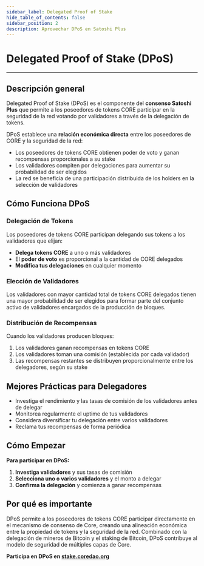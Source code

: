 ```yaml
---
sidebar_label: Delegated Proof of Stake
hide_table_of_contents: false
sidebar_position: 2
description: Aprovechar DPoS en Satoshi Plus
---
```


# Delegated Proof of Stake (DPoS)

---

## Descripción general

Delegated Proof of Stake (DPoS) es el componente del **consenso Satoshi Plus** que permite a los poseedores de tokens CORE participar en la seguridad de la red votando por validadores a través de la delegación de tokens.

DPoS establece una **relación económica directa** entre los poseedores de CORE y la seguridad de la red:

- Los poseedores de tokens CORE obtienen poder de voto y ganan recompensas proporcionales a su stake
- Los validadores compiten por delegaciones para aumentar su probabilidad de ser elegidos
- La red se beneficia de una participación distribuida de los holders en la selección de validadores

## Cómo Funciona DPoS

### Delegación de Tokens

Los poseedores de tokens CORE participan delegando sus tokens a los validadores que elijan:

- **Delega tokens CORE** a uno o más validadores
- El **poder de voto** es proporcional a la cantidad de CORE delegados
- **Modifica tus delegaciones** en cualquier momento

### Elección de Validadores

Los validadores con mayor cantidad total de tokens CORE delegados tienen una mayor probabilidad de ser elegidos para formar parte del conjunto activo de validadores encargados de la producción de bloques.

### Distribución de Recompensas

Cuando los validadores producen bloques:

1. Los validadores ganan recompensas en tokens CORE
2. Los validadores toman una comisión (establecida por cada validador)
3. Las recompensas restantes se distribuyen proporcionalmente entre los delegadores, según su stake

## Mejores Prácticas para Delegadores

- Investiga el rendimiento y las tasas de comisión de los validadores antes de delegar
- Monitorea regularmente el uptime de tus validadores
- Considera diversificar tu delegación entre varios validadores
- Reclama tus recompensas de forma periódica

## Cómo Empezar

**Para participar en DPoS:**

1. **Investiga validadores** y sus tasas de comisión
2. **Selecciona uno o varios validadores** y el monto a delegar
3. **Confirma la delegación** y comienza a ganar recompensas

## Por qué es importante

DPoS permite a los poseedores de tokens CORE participar directamente en el mecanismo de consenso de Core, creando una alineación económica entre la propiedad de tokens y la seguridad de la red. Combinado con la delegación de mineros de Bitcoin y el staking de Bitcoin, DPoS contribuye al modelo de seguridad de múltiples capas de Core.

**Participa en DPoS en [stake.coredao.org](https://stake.coredao.org)**
